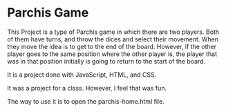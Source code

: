 Parchis Game
=============

This Project is a type of Parchis game in which there are two players. Both of them have turns, and throw the dices and select their movement. When they move
the idea is to get to the end of the board. However, if the other player goes to the same position where the other player is, the player that was in that position initially
is going to return to the start of the board.

It is a project done with JavaScript, HTML, and CSS. 

It was a project for a class. However, I feel that was fun.

The way to use it is to open the parchis-home.html file.
